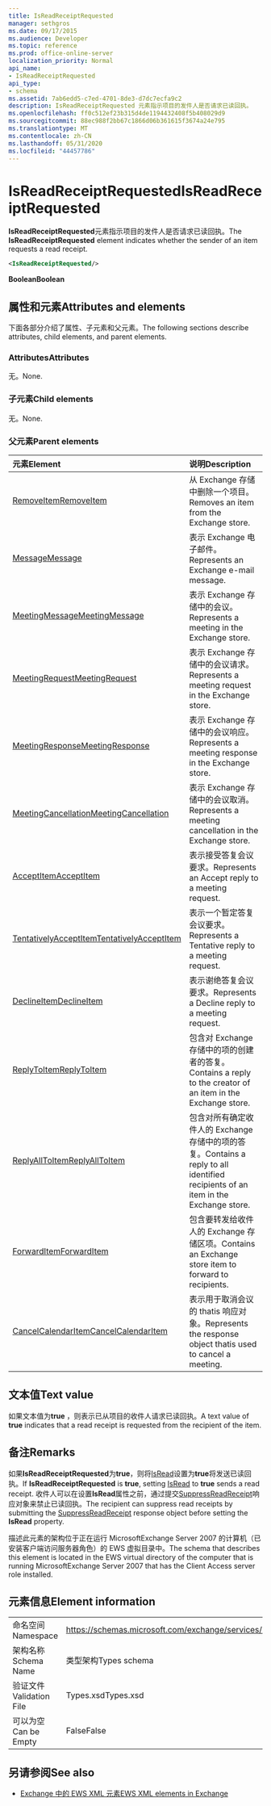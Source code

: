 ```yaml
---
title: IsReadReceiptRequested
manager: sethgros
ms.date: 09/17/2015
ms.audience: Developer
ms.topic: reference
ms.prod: office-online-server
localization_priority: Normal
api_name:
- IsReadReceiptRequested
api_type:
- schema
ms.assetid: 7ab6edd5-c7ed-4701-8de3-d7dc7ecfa9c2
description: IsReadReceiptRequested 元素指示项目的发件人是否请求已读回执。
ms.openlocfilehash: ff0c512ef23b315d4de1194432408f5b408029d9
ms.sourcegitcommit: 88ec988f2bb67c1866d06b361615f3674a24e795
ms.translationtype: MT
ms.contentlocale: zh-CN
ms.lasthandoff: 05/31/2020
ms.locfileid: "44457786"
---
```

# <a name="isreadreceiptrequested"></a><span data-ttu-id="e1629-103">IsReadReceiptRequested</span><span class="sxs-lookup"><span data-stu-id="e1629-103">IsReadReceiptRequested</span></span>

<span data-ttu-id="e1629-104">**IsReadReceiptRequested**元素指示项目的发件人是否请求已读回执。</span><span class="sxs-lookup"><span data-stu-id="e1629-104">The **IsReadReceiptRequested** element indicates whether the sender of an item requests a read receipt.</span></span> 
  
```xml
<IsReadReceiptRequested/>
```

 <span data-ttu-id="e1629-105">**Boolean**</span><span class="sxs-lookup"><span data-stu-id="e1629-105">**Boolean**</span></span>
## <a name="attributes-and-elements"></a><span data-ttu-id="e1629-106">属性和元素</span><span class="sxs-lookup"><span data-stu-id="e1629-106">Attributes and elements</span></span>

<span data-ttu-id="e1629-107">下面各部分介绍了属性、子元素和父元素。</span><span class="sxs-lookup"><span data-stu-id="e1629-107">The following sections describe attributes, child elements, and parent elements.</span></span>
  
### <a name="attributes"></a><span data-ttu-id="e1629-108">Attributes</span><span class="sxs-lookup"><span data-stu-id="e1629-108">Attributes</span></span>

<span data-ttu-id="e1629-109">无。</span><span class="sxs-lookup"><span data-stu-id="e1629-109">None.</span></span>
  
### <a name="child-elements"></a><span data-ttu-id="e1629-110">子元素</span><span class="sxs-lookup"><span data-stu-id="e1629-110">Child elements</span></span>

<span data-ttu-id="e1629-111">无。</span><span class="sxs-lookup"><span data-stu-id="e1629-111">None.</span></span>
  
### <a name="parent-elements"></a><span data-ttu-id="e1629-112">父元素</span><span class="sxs-lookup"><span data-stu-id="e1629-112">Parent elements</span></span>

|<span data-ttu-id="e1629-113">**元素**</span><span class="sxs-lookup"><span data-stu-id="e1629-113">**Element**</span></span>|<span data-ttu-id="e1629-114">**说明**</span><span class="sxs-lookup"><span data-stu-id="e1629-114">**Description**</span></span>|
|:-----|:-----|
|[<span data-ttu-id="e1629-115">RemoveItem</span><span class="sxs-lookup"><span data-stu-id="e1629-115">RemoveItem</span></span>](removeitem.md) <br/> |<span data-ttu-id="e1629-116">从 Exchange 存储中删除一个项目。</span><span class="sxs-lookup"><span data-stu-id="e1629-116">Removes an item from the Exchange store.</span></span>  <br/> |
|[<span data-ttu-id="e1629-117">Message</span><span class="sxs-lookup"><span data-stu-id="e1629-117">Message</span></span>](message-ex15websvcsotherref.md) <br/> |<span data-ttu-id="e1629-118">表示 Exchange 电子邮件。</span><span class="sxs-lookup"><span data-stu-id="e1629-118">Represents an Exchange e-mail message.</span></span>  <br/> |
|[<span data-ttu-id="e1629-119">MeetingMessage</span><span class="sxs-lookup"><span data-stu-id="e1629-119">MeetingMessage</span></span>](meetingmessage.md) <br/> |<span data-ttu-id="e1629-120">表示 Exchange 存储中的会议。</span><span class="sxs-lookup"><span data-stu-id="e1629-120">Represents a meeting in the Exchange store.</span></span>  <br/> |
|[<span data-ttu-id="e1629-121">MeetingRequest</span><span class="sxs-lookup"><span data-stu-id="e1629-121">MeetingRequest</span></span>](meetingrequest.md) <br/> |<span data-ttu-id="e1629-122">表示 Exchange 存储中的会议请求。</span><span class="sxs-lookup"><span data-stu-id="e1629-122">Represents a meeting request in the Exchange store.</span></span>  <br/> |
|[<span data-ttu-id="e1629-123">MeetingResponse</span><span class="sxs-lookup"><span data-stu-id="e1629-123">MeetingResponse</span></span>](meetingresponse.md) <br/> |<span data-ttu-id="e1629-124">表示 Exchange 存储中的会议响应。</span><span class="sxs-lookup"><span data-stu-id="e1629-124">Represents a meeting response in the Exchange store.</span></span>  <br/> |
|[<span data-ttu-id="e1629-125">MeetingCancellation</span><span class="sxs-lookup"><span data-stu-id="e1629-125">MeetingCancellation</span></span>](meetingcancellation.md) <br/> |<span data-ttu-id="e1629-126">表示 Exchange 存储中的会议取消。</span><span class="sxs-lookup"><span data-stu-id="e1629-126">Represents a meeting cancellation in the Exchange store.</span></span>  <br/> |
|[<span data-ttu-id="e1629-127">AcceptItem</span><span class="sxs-lookup"><span data-stu-id="e1629-127">AcceptItem</span></span>](acceptitem.md) <br/> |<span data-ttu-id="e1629-128">表示接受答复会议要求。</span><span class="sxs-lookup"><span data-stu-id="e1629-128">Represents an Accept reply to a meeting request.</span></span>  <br/> |
|[<span data-ttu-id="e1629-129">TentativelyAcceptItem</span><span class="sxs-lookup"><span data-stu-id="e1629-129">TentativelyAcceptItem</span></span>](tentativelyacceptitem.md) <br/> |<span data-ttu-id="e1629-130">表示一个暂定答复会议要求。</span><span class="sxs-lookup"><span data-stu-id="e1629-130">Represents a Tentative reply to a meeting request.</span></span>  <br/> |
|[<span data-ttu-id="e1629-131">DeclineItem</span><span class="sxs-lookup"><span data-stu-id="e1629-131">DeclineItem</span></span>](declineitem.md) <br/> |<span data-ttu-id="e1629-132">表示谢绝答复会议要求。</span><span class="sxs-lookup"><span data-stu-id="e1629-132">Represents a Decline reply to a meeting request.</span></span>  <br/> |
|[<span data-ttu-id="e1629-133">ReplyToItem</span><span class="sxs-lookup"><span data-stu-id="e1629-133">ReplyToItem</span></span>](replytoitem.md) <br/> |<span data-ttu-id="e1629-134">包含对 Exchange 存储中的项的创建者的答复。</span><span class="sxs-lookup"><span data-stu-id="e1629-134">Contains a reply to the creator of an item in the Exchange store.</span></span>  <br/> |
|[<span data-ttu-id="e1629-135">ReplyAllToItem</span><span class="sxs-lookup"><span data-stu-id="e1629-135">ReplyAllToItem</span></span>](replyalltoitem.md) <br/> |<span data-ttu-id="e1629-136">包含对所有确定收件人的 Exchange 存储中的项的答复。</span><span class="sxs-lookup"><span data-stu-id="e1629-136">Contains a reply to all identified recipients of an item in the Exchange store.</span></span>  <br/> |
|[<span data-ttu-id="e1629-137">ForwardItem</span><span class="sxs-lookup"><span data-stu-id="e1629-137">ForwardItem</span></span>](forwarditem.md) <br/> |<span data-ttu-id="e1629-138">包含要转发给收件人的 Exchange 存储区项。</span><span class="sxs-lookup"><span data-stu-id="e1629-138">Contains an Exchange store item to forward to recipients.</span></span>  <br/> |
|[<span data-ttu-id="e1629-139">CancelCalendarItem</span><span class="sxs-lookup"><span data-stu-id="e1629-139">CancelCalendarItem</span></span>](cancelcalendaritem.md) <br/> |<span data-ttu-id="e1629-140">表示用于取消会议的 thatis 响应对象。</span><span class="sxs-lookup"><span data-stu-id="e1629-140">Represents the response object thatis used to cancel a meeting.</span></span>  <br/> |
   
## <a name="text-value"></a><span data-ttu-id="e1629-141">文本值</span><span class="sxs-lookup"><span data-stu-id="e1629-141">Text value</span></span>

<span data-ttu-id="e1629-142">如果文本值为**true** ，则表示已从项目的收件人请求已读回执。</span><span class="sxs-lookup"><span data-stu-id="e1629-142">A text value of **true** indicates that a read receipt is requested from the recipient of the item.</span></span> 
  
## <a name="remarks"></a><span data-ttu-id="e1629-143">备注</span><span class="sxs-lookup"><span data-stu-id="e1629-143">Remarks</span></span>

<span data-ttu-id="e1629-144">如果**IsReadReceiptRequested**为**true**，则将[IsRead](isread.md)设置为**true**将发送已读回执。</span><span class="sxs-lookup"><span data-stu-id="e1629-144">If **IsReadReceiptRequested** is **true**, setting [IsRead](isread.md) to **true** sends a read receipt.</span></span> <span data-ttu-id="e1629-145">收件人可以在设置**IsRead**属性之前，通过提交[SuppressReadReceipt](suppressreadreceipt.md)响应对象来禁止已读回执。</span><span class="sxs-lookup"><span data-stu-id="e1629-145">The recipient can suppress read receipts by submitting the [SuppressReadReceipt](suppressreadreceipt.md) response object before setting the **IsRead** property.</span></span> 
  
<span data-ttu-id="e1629-146">描述此元素的架构位于正在运行 MicrosoftExchange Server 2007 的计算机（已安装客户端访问服务器角色）的 EWS 虚拟目录中。</span><span class="sxs-lookup"><span data-stu-id="e1629-146">The schema that describes this element is located in the EWS virtual directory of the computer that is running MicrosoftExchange Server 2007 that has the Client Access server role installed.</span></span>
  
## <a name="element-information"></a><span data-ttu-id="e1629-147">元素信息</span><span class="sxs-lookup"><span data-stu-id="e1629-147">Element information</span></span>

|||
|:-----|:-----|
|<span data-ttu-id="e1629-148">命名空间</span><span class="sxs-lookup"><span data-stu-id="e1629-148">Namespace</span></span>  <br/> |https://schemas.microsoft.com/exchange/services/2006/types  <br/> |
|<span data-ttu-id="e1629-149">架构名称</span><span class="sxs-lookup"><span data-stu-id="e1629-149">Schema Name</span></span>  <br/> |<span data-ttu-id="e1629-150">类型架构</span><span class="sxs-lookup"><span data-stu-id="e1629-150">Types schema</span></span>  <br/> |
|<span data-ttu-id="e1629-151">验证文件</span><span class="sxs-lookup"><span data-stu-id="e1629-151">Validation File</span></span>  <br/> |<span data-ttu-id="e1629-152">Types.xsd</span><span class="sxs-lookup"><span data-stu-id="e1629-152">Types.xsd</span></span>  <br/> |
|<span data-ttu-id="e1629-153">可以为空</span><span class="sxs-lookup"><span data-stu-id="e1629-153">Can be Empty</span></span>  <br/> |<span data-ttu-id="e1629-154">False</span><span class="sxs-lookup"><span data-stu-id="e1629-154">False</span></span>  <br/> |
   
## <a name="see-also"></a><span data-ttu-id="e1629-155">另请参阅</span><span class="sxs-lookup"><span data-stu-id="e1629-155">See also</span></span>



- [<span data-ttu-id="e1629-156">Exchange 中的 EWS XML 元素</span><span class="sxs-lookup"><span data-stu-id="e1629-156">EWS XML elements in Exchange</span></span>](ews-xml-elements-in-exchange.md)

